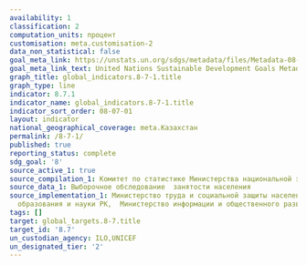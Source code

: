 ```yaml
---
availability: 1
classification: 2
computation_units: процент
customisation: meta.customisation-2
data_non_statistical: false
goal_meta_link: https://unstats.un.org/sdgs/metadata/files/Metadata-08-07-01.pdf
goal_meta_link_text: United Nations Sustainable Development Goals Metadata (pdf 525kB)
graph_title: global_indicators.8-7-1.title
graph_type: line
indicator: 8.7.1
indicator_name: global_indicators.8-7-1.title
indicator_sort_order: 08-07-01
layout: indicator
national_geographical_coverage: meta.Казахстан
permalink: /8-7-1/
published: true
reporting_status: complete
sdg_goal: '8'
source_active_1: true
source_compilation_1: Комитет по статистике Министерства национальной экономики РК
source_data_1: Выборочное обследование  занятости населения
source_implementation_1: Министерство труда и социальной защиты населения РК, Министерство
  образования и науки РК,  Министерство информации и общественного развития РК
tags: []
target: global_targets.8-7.title
target_id: '8.7'
un_custodian_agency: ILO,UNICEF
un_designated_tier: '2'
---
```

